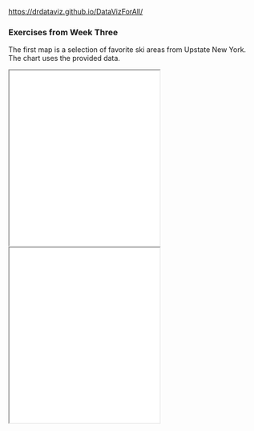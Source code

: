 https://drdataviz.github.io/DataVizForAll/ <br>

<h3>Exercises from Week Three</h3>
<p>The first map is a selection of favorite ski areas from Upstate New York.  The chart uses the provided data.</p>
<iframe src=”https://drdataviz.github.io/leaflet-map-simple/” width=”90%” height=350></iframe>
<iframe src=”https://drdataviz.github.io/highcharts-scatter-csv/” width=”90%” height=350></iframe>
